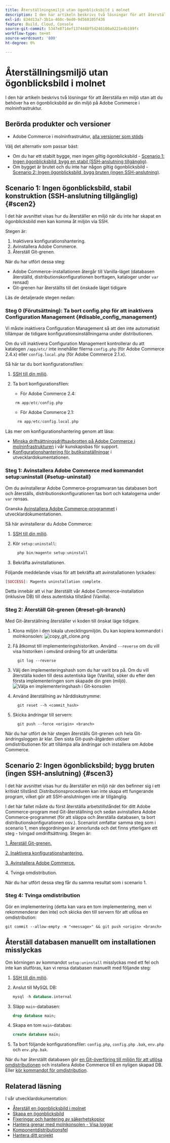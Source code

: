 ```yaml
---
title: Återställningsmiljö utan ögonblicksbild i molnet
description: I den här artikeln beskrivs två lösningar för att återställa en miljö utan att du behöver ha en ögonblicksbild av din miljö på Adobe Commerce i molninfrastruktur.
exl-id: 834d13a7-3b1a-460c-9ed0-9d560105f436
feature: Build, Cloud, Console
source-git-commit: 5347e8714ef1374440f5d246100a0221e4b189fc
workflow-type: tm+mt
source-wordcount: '800'
ht-degree: 0%

---
```


# Återställningsmiljö utan ögonblicksbild i molnet

I den här artikeln beskrivs två lösningar för att återställa en miljö utan att du behöver ha en ögonblicksbild av din miljö på Adobe Commerce i molninfrastruktur.

## Berörda produkter och versioner

* Adobe Commerce i molninfrastruktur, [alla versioner som stöds](https://magento.com/sites/default/files/magento-software-lifecycle-policy.pdf)

Välj det alternativ som passar bäst:

* Om du har ett stabilt bygge, men ingen giltig ögonblicksbild - [Scenario 1: Ingen ögonblicksbild, bygg en stabil (SSH-anslutning tillgänglig)](#scen2).
* Om bygget är brutet och du inte har någon giltig ögonblicksbild - [Scenario 2: Ingen ögonblicksbild, bygg bruten (ingen SSH-anslutning)](#scen3).

## Scenario 1: Ingen ögonblicksbild, stabil konstruktion (SSH-anslutning tillgänglig) {#scen2}

I det här avsnittet visas hur du återställer en miljö när du inte har skapat en ögonblicksbild men kan komma åt miljön via SSH.

Stegen är:

1. Inaktivera konfigurationshantering.
1. Avinstallera Adobe Commerce.
1. Återställ Git-grenen.

När du har utfört dessa steg:

* Adobe Commerce-installationen återgår till Vanilla-läget (databasen återställd, distributionskonfigurationen borttagen, kataloger under `var` rensad)
* Git-grenen har återställts till det önskade läget tidigare

Läs de detaljerade stegen nedan:

### Steg 0 (Förutsättning): Ta bort config.php för att inaktivera Configuration Management {#disable_config_management}

Vi måste inaktivera Configuration Management så att den inte automatiskt tillämpar de tidigare konfigurationsinställningarna under distributionen.

Om du vill inaktivera Configuration Management kontrollerar du att katalogen `/app/etc/` inte innehåller filerna `config.php` (för Adobe Commerce 2.4.x) eller `config.local.php` (för Adobe Commerce 2.1.x).

Så här tar du bort konfigurationsfilen:

1. [SSH till din miljö](https://experienceleague.adobe.com/docs/commerce-cloud-service/user-guide/develop/secure-connections.html).
1. Ta bort konfigurationsfilen:
   * För Adobe Commerce 2.4:

   ```php
    rm app/etc/config.php
   ```

   * För Adobe Commerce 2.1:

   ```php
     rm app/etc/config.local.php
   ```

Läs mer om konfigurationshantering genom att läsa:

* [Minska driftsättningsdriftsavbrotten på Adobe Commerce i molninfrastrukturen](/help/how-to/general/magento-cloud-reduce-deployment-downtime-with-configuration-management.md) i vår kunskapsbas för support.
* [Konfigurationshantering för butiksinställningar](https://experienceleague.adobe.com/docs/commerce-cloud-service/user-guide/configure-store/store-settings.html) i utvecklardokumentationen.

### Steg 1: Avinstallera Adobe Commerce med kommandot setup:uninstall {#setup-uninstall}


Om du avinstallerar Adobe Commerce-programvaran tas databasen bort och återställs, distributionskonfigurationen tas bort och katalogerna under `var` rensas.

Granska [Avinstallera Adobe Commerce-programmet](https://experienceleague.adobe.com/docs/commerce-operations/installation-guide/tutorials/uninstall.html) i utvecklardokumentationen.

Så här avinstallerar du Adobe Commerce:

1. [SSH till din miljö](https://experienceleague.adobe.com/docs/commerce-cloud-service/user-guide/develop/secure-connections.html).
1. Kör `setup:uninstall`:

   ```php
     php bin/magento setup:uninstall
   ```

1. Bekräfta avinstallationen.

Följande meddelande visas för att bekräfta att avinstallationen lyckades:

```php
[SUCCESS]: Magento uninstallation complete.
```

Detta innebär att vi har återställt vår Adobe Commerce-installation (inklusive DB) till dess autentiska tillstånd (Vanilla).

### Steg 2: Återställ Git-grenen {#reset-git-branch}

Med Git-återställning återställer vi koden till önskat läge tidigare.

1. Klona miljön i den lokala utvecklingsmiljön. Du kan kopiera kommandot i molnkonsolen:    ![copy_git_clone.png](assets/copy_git_clone.png)
1. Få åtkomst till implementeringshistoriken. Använd `--reverse` om du vill visa historiken i omvänd ordning för att underlätta:

   ```git
     git log --reverse
   ```

1. Välj den implementeringshash som du har varit bra på. Om du vill återställa koden till dess autentiska läge (Vanilla), söker du efter den första implementeringen som skapade din gren (miljö).    ![Välja en implementeringshash i Git-konsolen](assets/select_commit_hash.png)
1. Använd återställning av hårddiskutrymme:

   ```git
     git reset --h <commit_hash>
   ```

1. Skicka ändringar till servern:

   ```git
     git push --force <origin> <branch>
   ```

När du har utfört de här stegen återställs Git-grenen och hela Git-ändringsloggen är klar. Den sista Git-push-åtgärden utlöser omdistributionen för att tillämpa alla ändringar och installera om Adobe Commerce.

## Scenario 2: Ingen ögonblicksbild; bygg bruten (ingen SSH-anslutning) {#scen3}

I det här avsnittet visas hur du återställer en miljö när den befinner sig i ett kritiskt tillstånd: Distributionsproceduren kan inte skapa ett fungerande program, vilket gör att SSH-anslutningen inte är tillgänglig.

I det här fallet måste du först återställa arbetstillståndet för ditt Adobe Commerce-program med Git-återställning och sedan avinstallera Adobe Commerce-programmet (för att släppa och återställa databasen, ta bort distributionskonfigurationen osv.). Scenariot omfattar samma steg som i scenario 1, men stegordningen är annorlunda och det finns ytterligare ett steg - tvingad omdriftsättning. Stegen är:

[1. Återställ Git-grenen.](/help/how-to/general/reset-environment-on-cloud.md#reset-git-branch)

[2. Inaktivera konfigurationshantering.](/help/how-to/general/reset-environment-on-cloud.md#disable_config_management)

[3. Avinstallera Adobe Commerce.](/help/how-to/general/reset-environment-on-cloud.md#setup-uninstall)

4&period; Tvinga omdistribution.

När du har utfört dessa steg får du samma resultat som i scenario 1.

### Steg 4: Tvinga omdistribution

Gör en implementering (detta kan vara en tom implementering, men vi rekommenderar den inte) och skicka den till servern för att utlösa en omdistribution:

```git
git commit --allow-empty -m "<message>" && git push <origin> <branch>
```

## Återställ databasen manuellt om installationen misslyckas

Om körningen av kommandot `setup:uninstall` misslyckas med ett fel och inte kan slutföras, kan vi rensa databasen manuellt med följande steg:

1. [SSH till din miljö](https://experienceleague.adobe.com/docs/commerce-cloud-service/user-guide/develop/secure-connections.html).
1. Anslut till MySQL DB:

   ```sql
   mysql -h database.internal
   ```

1. Släpp `main`-databasen:

   ```sql
   drop database main;
   ```

1. Skapa en tom `main`-databas:

   ```sql
   create database main;
   ```

1. Ta bort följande konfigurationsfiler: `config.php`, `config.php` `.bak`, `env.php` och `env.php.bak`.

När du har återställt databasen gör [en Git-överföring till miljön för att utlösa omdistributionen](https://experienceleague.adobe.com/docs/commerce-cloud-service/user-guide/dev-tools/cloud-cli.html#git-commands) och installera Adobe Commerce till en nyligen skapad DB. Eller [kör kommandot för omdistribution](https://experienceleague.adobe.com/docs/commerce-cloud-service/user-guide/dev-tools/cloud-cli.html#environment-commands).

## Relaterad läsning

I vår utvecklardokumentation:

* [Återställ en ögonblicksbild i molnet](https://experienceleague.adobe.com/en/docs/commerce-cloud-service/user-guide/develop/storage/snapshots#restore-a-manual-backup)
* [Skapa en ögonblicksbild](https://experienceleague.adobe.com/en/docs/commerce-cloud-service/user-guide/develop/storage/snapshots#create-a-manual-backup)
* [Fixeringar och hantering av säkerhetskopior](https://experienceleague.adobe.com/en/docs/commerce-cloud-service/user-guide/develop/storage/snapshots)
* [Hantera grenar med molnkonsolen - Visa loggar](https://experienceleague.adobe.com/docs/commerce-cloud-service/user-guide/project/console-branches.html?lang=en#view-logs)
* [Komponentdistributionsfel](https://experienceleague.adobe.com/docs/commerce-cloud-service/user-guide/develop/deploy/recover-failed-deployment.html)
* [Hantera ditt projekt](https://experienceleague.adobe.com/docs/commerce-cloud-service/user-guide/project/overview.html#configure-the-project)
